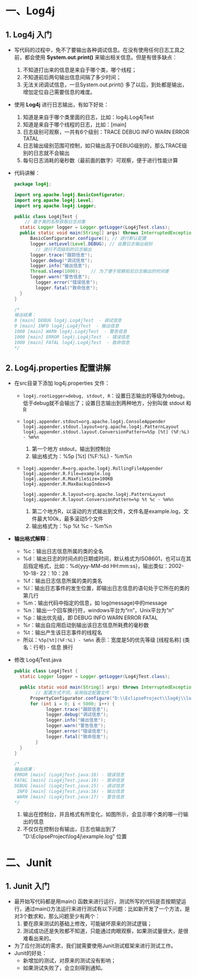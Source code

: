 # 一、Log4j

## 1. Log4j 入门

- 写代码的过程中，免不了要输出各种调试信息。在没有使用任何日志工具之前，都会使用 **System.out.print()** 来输出相关信息。但是有很多缺点：

  1. 不知道打出来的信息是来自于哪个类，哪个线程；
  2. 不知道前后两句输出信息间隔了多少时间；
  3. 无法关闭调试信息，一旦System.out.print() 多了以后，到处都是输出，增加定位自己需要信息的难度。

- 使用 **Log4j** 进行日志输出，有如下好处：

  1. 知道是来自于哪个类里面的日志，比如：log4j.Log4jTest
  2. 知道是来自于哪个线程的日志，比如：[main]
  3. 日志级别可观察，一共有6个级别：TRACE DEBUG INFO WARN ERROR TATAL
  4. 日志输出级别范围可控制，如只输出高于DEBUG级别的，那么TRACE级别的日志就不会输出
  5. 每句日志消耗的毫秒数（最前面的数字）可观察，便于进行性能计算

- 代码讲解：

  ```java
  package log4j;
  
  import org.apache.log4j.BasicConfigurator;
  import org.apache.log4j.Level;
  import org.apache.log4j.Logger;
  
  public class Log4jTest {
      // 基于类的名称获取日志对象
  	static Logger logger = Logger.getLogger(Log4jTest.class);
  	public static void main(String[] args) throws InterruptedException {
  		BasicConfigurator.configure(); // 进行默认配置
  		logger.setLevel(Level.DEBUG); // 设置日志输出级别
          // 进行不同级别的日志输出
  		logger.trace("跟踪信息");
  		logger.debug("调试信息");
  		logger.info("输出信息");
  		Thread.sleep(1000);    // 为了便于观察前后日志输出的时间差
  		logger.warn("警告信息");
          logger.error("错误信息");
          logger.fatal("致命信息");
  	}
  }
  
  /*
  输出结果：
  0 [main] DEBUG log4j.Log4jTest  - 调试信息
  0 [main] INFO log4j.Log4jTest  - 输出信息
  1000 [main] WARN log4j.Log4jTest  - 警告信息
  1000 [main] ERROR log4j.Log4jTest  - 错误信息
  1000 [main] FATAL log4j.Log4jTest  - 致命信息
  */
  ```



## 2. Log4j.properties 配置讲解

- 在src目录下添加 log4j.properties 文件：

  - `log4j.rootLogger=debug, stdout, R`：设置日志输出的等级为debug，低于debug就不会输出了；设置日志输出到两种地方，分别叫做 stdout 和 R

  - ```
    log4j.appender.stdout=org.apache.log4j.ConsoleAppender
    log4j.appender.stdout.layout=org.apache.log4j.PatternLayout
    log4j.appender.stdout.layout.ConversionPattern=%5p [%t] (%F:%L) - %m%n
    ```

    1. 第一个地方 stdout，输出到控制台
    2. 输出格式为：%5p [%t] (%F:%L) - %m%n

  - ```
    log4j.appender.R=org.apache.log4j.RollingFileAppender
    log4j.appender.R.File=example.log
    log4j.appender.R.MaxFileSize=100KB
    log4j.appender.R.MaxBackupIndex=5
    
    log4j.appender.R.layout=org.apache.log4j.PatternLayout
    log4j.appender.R.layout.ConversionPattern=%p %t %c - %m%n
    ```

    1. 第二个地方R，以滚动的方式输出到文件，文件名是example.log，文件最大100k，最多滚动5个文件
    2. 输出格式为：%p %t %c - %m%n

- **输出格式解释**：

  - %c：输出日志信息所属的类的全名
  - %d：输出日志的时间点的日期或时间，默认格式为ISO8601，也可以在其后指定格式，比如：%d{yyy-MM-dd HH:mm:ss}，输出类似：2002-10-18- 22：10：28
  - %f：输出日志信息所属的类的类名
  - %l：输出日志事件的发生位置，即输出日志信息的语句处于它所在的类的第几行
  - %m：输出代码中指定的信息，如 log(message)中的message
  - %n：输出一个回车换行符，windows平台为“rn”，Unix平台为“n”
  - %p：输出优先级，即 DEBUG INFO WARN ERROR FATAL
  - %r：输出自应用启动到输出该日志信息所耗费的毫秒数
  - %t：输出产生该日志事件的线程名
  - 所以：`%5p[%t](%F:%L) - %m%n` 表示：宽度是5的优先等级 [线程名称] (类名：行号) - 信息 换行

- 修改 Log4jTest.java

  ```java
  public class Log4jTest {
  	static Logger logger = Logger.getLogger(Log4jTest.class);
  
  	public static void main(String[] args) throws InterruptedException {
          // 配置方式不同，采用指定配置文件
  		PropertyConfigurator.configure("D:\\EclipseProject\\log4j\\log4j.properties");
  		for (int i = 0; i < 5000; i++) {
              logger.trace("跟踪信息");
              logger.debug("调试信息");
              logger.info("输出信息");
              logger.warn("警告信息");
              logger.error("错误信息");
              logger.fatal("致命信息");
          }
  	}
  }
  
  /*
  输出结果：
  ERROR [main] (Log4jTest.java:18) - 错误信息
  FATAL [main] (Log4jTest.java:19) - 致命信息
  DEBUG [main] (Log4jTest.java:15) - 调试信息
   INFO [main] (Log4jTest.java:16) - 输出信息
   WARN [main] (Log4jTest.java:17) - 警告信息
  */
  ```

  1. 输出在控制台，并且格式有所变化，如图所示，会显示哪个类的哪一行输出的信息
  2. 不仅仅在控制台有输出，日志也输出到了  "D:\\EclipseProject\\log4j\example.log" 位置



# 二、Junit

## 1. Junit 入门

- 最开始写代码都是用main() 函数来进行运行，测试所写的代码是否按期望运行，通过main()方法运行来进行测试有以下问题：比如新开发了一个方法，是对3个数求和，那么问题至少有两个：
  1. 要在原来测试的基础上修改，可能破坏原来的测试逻辑；
  2. 测试成功还是失败都不知道，只能通过肉眼观察，如果测试量很大，是很难看出来的。
- 为了应付测试的需求，我们就需要使用Junit测试框架来进行测试工作。
- Junit的好处：
  - 新增加的测试，对原来的测试没有影响；
  - 如果测试失败了，会立刻得到通知。

